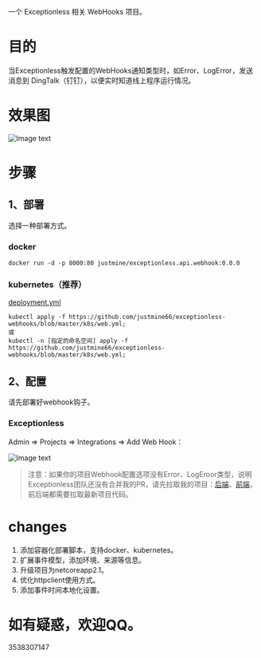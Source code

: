 一个 Exceptionless 相关 WebHooks 项目。

# 目的
当Exceptionless触发配置的WebHooks通知类型时，如Error、LogError，发送消息到 DingTalk（钉钉），以便实时知道线上程序运行情况。

# 效果图

![Image text](https://github.com/justmine66/exceptionless-webhooks/blob/master/result.png)

# 步骤
## 1、部署
选择一种部署方式。
### docker

``` shell
docker run -d -p 8000:80 justmine/exceptionless.api.webhook:0.0.0
```

### kubernetes（推荐）

[deployment.yml](https://github.com/justmine66/exceptionless-webhooks/blob/master/k8s/web.yml)

``` shell
kubectl apply -f https://github.com/justmine66/exceptionless-webhooks/blob/master/k8s/web.yml;
或
kubectl -n [指定的命名空间] apply -f https://github.com/justmine66/exceptionless-webhooks/blob/master/k8s/web.yml;
```
## 2、配置

请先部署好webhook钩子。

### Exceptionless

Admin => Projects => Integrations => Add Web Hook：

![Image text](https://github.com/justmine66/exceptionless-webhooks/blob/master/config.png)

>注意：如果你的项目Webhook配置选项没有Error、LogEroor类型，说明Exceptionless团队还没有合并我的PR，请先拉取我的项目：[后端](https://github.com/justmine66/Exceptionless)、[前端](https://github.com/justmine66/Exceptionless.UI)，前后端都需要拉取最新项目代码。

# changes

1. 添加容器化部署脚本，支持docker、kubernetes。
2. 扩展事件模型，添加环境、来源等信息。
3. 升级项目为netcoreapp2.1。
4. 优化httpclient使用方式。
5. 添加事件时间本地化设置。

# 如有疑惑，欢迎QQ。
3538307147
